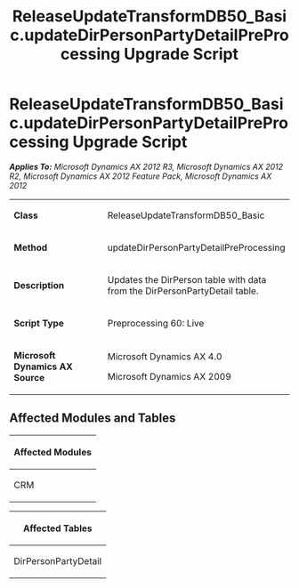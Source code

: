 ﻿---
title: ReleaseUpdateTransformDB50_Basic.updateDirPersonPartyDetailPreProcessing Upgrade Script
TOCTitle: ReleaseUpdateTransformDB50_Basic.updateDirPersonPartyDetailPreProcessing Upgrade Script
ms:assetid: 6c4180c8-ba23-a3d6-b841-40f8c382e5ab
ms:mtpsurl: https://msdn.microsoft.com/en-us/library/JJ685709(v=AX.60)
ms:contentKeyID: 49708909
ms.date: 05/18/2015
mtps_version: v=AX.60
---

# ReleaseUpdateTransformDB50\_Basic.updateDirPersonPartyDetailPreProcessing Upgrade Script 


_**Applies To:** Microsoft Dynamics AX 2012 R3, Microsoft Dynamics AX 2012 R2, Microsoft Dynamics AX 2012 Feature Pack, Microsoft Dynamics AX 2012_

<table>
<colgroup>
<col style="width: 50%" />
<col style="width: 50%" />
</colgroup>
<tbody>
<tr class="odd">
<td><p><strong>Class</strong></p></td>
<td><p>ReleaseUpdateTransformDB50_Basic</p></td>
</tr>
<tr class="even">
<td><p><strong>Method</strong></p></td>
<td><p>updateDirPersonPartyDetailPreProcessing</p></td>
</tr>
<tr class="odd">
<td><p><strong>Description</strong></p></td>
<td><p>Updates the DirPerson table with data from the DirPersonPartyDetail table.</p></td>
</tr>
<tr class="even">
<td><p><strong>Script Type</strong></p></td>
<td><p>Preprocessing 60: Live</p></td>
</tr>
<tr class="odd">
<td><p><strong>Microsoft Dynamics AX Source</strong></p></td>
<td><p>Microsoft Dynamics AX 4.0</p>
<p>Microsoft Dynamics AX 2009</p></td>
</tr>
</tbody>
</table>


## Affected Modules and Tables

<table>
<colgroup>
<col style="width: 100%" />
</colgroup>
<thead>
<tr class="header">
<th><p>Affected Modules</p></th>
</tr>
</thead>
<tbody>
<tr class="odd">
<td><p>CRM</p></td>
</tr>
</tbody>
</table>


<table>
<colgroup>
<col style="width: 100%" />
</colgroup>
<thead>
<tr class="header">
<th><p>Affected Tables</p></th>
</tr>
</thead>
<tbody>
<tr class="odd">
<td><p>DirPersonPartyDetail</p></td>
</tr>
</tbody>
</table>

  


